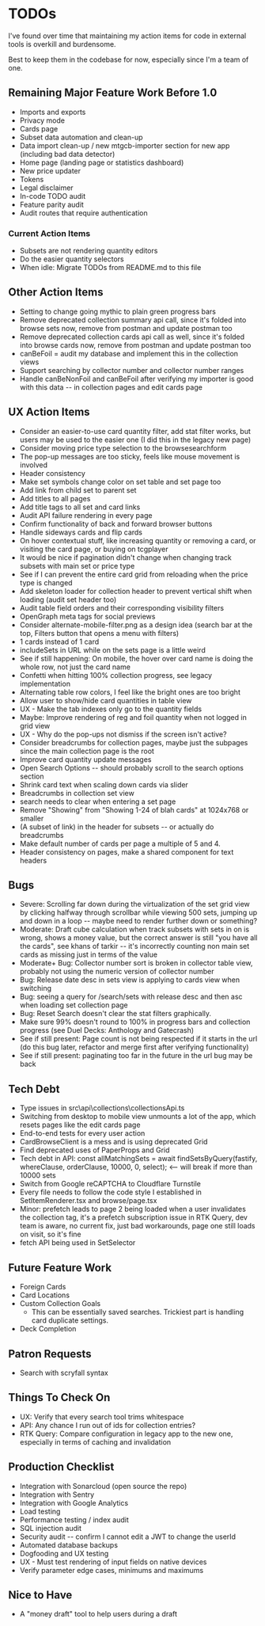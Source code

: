 # TODOs

I've found over time that maintaining my action items for code in external tools is overkill and burdensome.

Best to keep them in the codebase for now, especially since I'm a team of one.

## Remaining Major Feature Work Before 1.0

- Imports and exports
- Privacy mode
- Cards page
- Subset data automation and clean-up
- Data import clean-up / new mtgcb-importer section for new app (including bad data detector)
- Home page (landing page or statistics dashboard)
- New price updater
- Tokens
- Legal disclaimer
- In-code TODO audit
- Feature parity audit
- Audit routes that require authentication

### Current Action Items

- Subsets are not rendering quantity editors
- Do the easier quantity selectors
- When idle: Migrate TODOs from README.md to this file

## Other Action Items

- Setting to change going mythic to plain green progress bars
- Remove deprecated collection summary api call, since it's folded into browse sets now, remove from postman and update postman too
- Remove deprecated collection cards api call as well, since it's folded into browse cards now, remove from postman and update postman too
- canBeFoil = audit my database and implement this in the collection views
- Support searching by collector number and collector number ranges
- Handle canBeNonFoil and canBeFoil after verifying my importer is good with this data -- in collection pages and edit cards page

## UX Action Items

- Consider an easier-to-use card quantity filter, add stat filter works, but users may be used to the easier one (I did this in the legacy new page)
- Consider moving price type selection to the browsesearchform
- The pop-up messages are too sticky, feels like mouse movement is involved
- Header consistency
- Make set symbols change color on set table and set page too
- Add link from child set to parent set
- Add titles to all pages
- Add title tags to all set and card links
- Audit API failure rendering in every page
- Confirm functionality of back and forward browser buttons
- Handle sideways cards and flip cards
- On hover contextual stuff, like increasing quantity or removing a card, or visiting the card page, or buying on tcgplayer
- It would be nice if pagination didn't change when changing track subsets with main set or price type
- See if I can prevent the entire card grid from reloading when the price type is changed
- Add skeleton loader for collection header to prevent vertical shift when loading (audit set header too)
- Audit table field orders and their corresponding visibility filters
- OpenGraph meta tags for social previews
- Consider alternate-mobile-filter.png as a design idea (search bar at the top, Filters button that opens a menu with filters)
- 1 cards instead of 1 card
- includeSets in URL while on the sets page is a little weird
- See if still happening: On mobile, the hover over card name is doing the whole row, not just the card name
- Confetti when hitting 100% collection progress, see legacy implementation
- Alternating table row colors, I feel like the bright ones are too bright
- Allow user to show/hide card quantities in table view
- UX - Make the tab indexes only go to the quantity fields
- Maybe: Improve rendering of reg and foil quantity when not logged in grid view
- UX - Why do the pop-ups not dismiss if the screen isn't active?
- Consider breadcrumbs for collection pages, maybe just the subpages since the main collection page is the root
- Improve card quantity update messages
- Open Search Options -- should probably scroll to the search options section
- Shrink card text when scaling down cards via slider
- Breadcrumbs in collection set view
- search needs to clear when entering a set page
- Remove "Showing" from "Showing 1-24 of blah cards" at 1024x768 or smaller
- (A subset of link) in the header for subsets -- or actually do breadcrumbs
- Make default number of cards per page a multiple of 5 and 4.
- Header consistency on pages, make a shared component for text headers

## Bugs

- Severe: Scrolling far down during the virtualization of the set grid view by clicking halfway through scrollbar while viewing 500 sets, jumping up and down in a loop -- maybe need to render further down or something?
- Moderate: Draft cube calculation when track subsets with sets in on is wrong, shows a money value, but the correct answer is still "you have all the cards", see khans of tarkir -- it's incorrectly counting non main set cards as missing just in terms of the value
- Moderate+ Bug: Collector number sort is broken in collector table view, probably not using the numeric version of collector number
- Bug: Release date desc in sets view is applying to cards view when switching
- Bug: seeing a query for /search/sets with release desc and then asc when loading set collection page
- Bug: Reset Search doesn't clear the stat filters graphically.
- Make sure 99% doesn't round to 100% in progress bars and collection progress (see Duel Decks: Anthology and Gatecrash)
- See if still present: Page count is not being respected if it starts in the url (do this bug later, refactor and merge first after verifying functionality)
- See if still present: paginating too far in the future in the url bug may be back

## Tech Debt

- Type issues in src\api\collections\collectionsApi.ts
- Switching from desktop to mobile view unmounts a lot of the app, which resets pages like the edit cards page
- End-to-end tests for every user action
- CardBrowseClient is a mess and is using deprecated Grid
- Find deprecated uses of PaperProps and Grid
- Tech debt in API: const allMatchingSets = await findSetsByQuery(fastify, whereClause, orderClause, 10000, 0, select); <-- will break if more than 10000 sets
- Switch from Google reCAPTCHA to Cloudflare Turnstile
- Every file needs to follow the code style I established in SetItemRenderer.tsx and browse/page.tsx
- Minor: prefetch leads to page 2 being loaded when a user invalidates the collection tag, it's a prefetch subscription issue in RTK Query, dev team is aware, no current fix, just bad workarounds, page one still loads on visit, so it's fine
- fetch API being used in SetSelector

## Future Feature Work

- Foreign Cards
- Card Locations
- Custom Collection Goals
  - This can be essentially saved searches. Trickiest part is handling card duplicate settings.
- Deck Completion

## Patron Requests

- Search with scryfall syntax

## Things To Check On

- UX: Verify that every search tool trims whitespace
- API: Any chance I run out of ids for collection entries?
- RTK Query: Compare configuration in legacy app to the new one, especially in terms of caching and invalidation

## Production Checklist

- Integration with Sonarcloud (open source the repo)
- Integration with Sentry
- Integration with Google Analytics
- Load testing
- Performance testing / index audit
- SQL injection audit
- Security audit -- confirm I cannot edit a JWT to change the userId
- Automated database backups
- Dogfooding and UX testing
- UX - Must test rendering of input fields on native devices
- Verify parameter edge cases, minimums and maximums

## Nice to Have

- A "money draft" tool to help users during a draft
